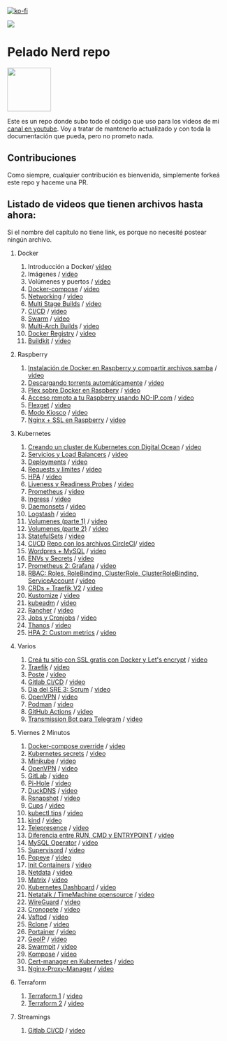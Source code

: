 [![ko-fi](https://www.ko-fi.com/img/githubbutton_sm.svg)](https://ko-fi.com/O4O013K68)

<a href="https://slack.peladonerd.com/"><img src="https://slack.peladonerd.com/badge.svg"></a>

# Pelado Nerd repo

<img src="./assets/peladonerd.png" width="100"/>

Este es un repo donde subo todo el código que uso para los videos de mi [canal en youtube](https://www.youtube.com/channel/UCrBzBOMcUVV8ryyAU_c6P5g). Voy a tratar de mantenerlo actualizado y con toda la documentación que pueda, pero no prometo nada.

## Contribuciones

Como siempre, cualquier contribución es bienvenida, simplemente forkeá este repo y haceme una PR.

## Listado de videos que tienen archivos hasta ahora:

Si el nombre del capítulo no tiene link, es porque no necesité postear ningún archivo.

1. Docker
   1. Introducción a Docker/ [video](https://youtu.be/vjnOIE-CwMU)
   2. Imágenes / [video](https://youtu.be/a8sf54TCRN4)
   3. Volúmenes y puertos / [video](https://youtu.be/pliGG1M87W8)
   4. [Docker-compose](./docker/4) / [video](https://youtu.be/eoFxMaeB9H4)
   5. [Networking](./docker/5) / [video](https://youtu.be/BNHNMoSJz4g)
   6. [Multi Stage Builds](./docker/6) / [video](https://youtu.be/62r32R75iZs)
   7. [CI/CD](https://github.com/peladonerd/hola-docker) / [video](https://youtu.be/fFze33y5-RM)
   8. [Swarm](./docker/8) / [video](https://youtu.be/jRYRC3ZZPW8) 
   9. [Multi-Arch Builds](./docker/9) / [video](https://youtu.be/oqbHdn1oNCs) 
   10. [Docker Registry](./docker/10) / [video](https://youtu.be/stVspIUHP4Q) 
   11. [Buildkit](./docker/11) / [video](https://youtu.be/NrpM2FX47Hg)

2. Raspberry
   1. [Instalación de Docker en Raspberry y compartir archivos samba](./raspi/1) / [video](https://youtu.be/pliGG1M87W8)
   2. [Descargando torrents automáticamente](./raspi/2) / [video](https://youtu.be/pZArt1yEw_o)
   3. [Plex sobre Docker en Raspbery](https://github.com/pablokbs/plex-rpi) / [video](https://youtu.be/Y7sTa4zvKWQ)
   4. [Acceso remoto a tu Raspberry usando NO-IP.com](./raspi/4) / [video](https://youtu.be/QW9Nzxrj0pY)
   5. [Flexget](https://github.com/pablokbs/plex-rpi) / [video](https://youtu.be/TqVoHWjz_tI)
   6. [Modo Kiosco](./raspi/6) / [video](https://youtu.be/PYxFGXGchLQ)
   7. [Nginx + SSL en Raspberry](./raspi/7) / [video](https://youtu.be/Jua_Y-Q9lhk)

3. Kubernetes
   1. [Creando un cluster de Kubernetes con Digital Ocean](./kubernetes/1) / [video](https://youtu.be/fhYSKEy0s8w)
   2. [Servicios y Load Balancers](./kubernetes/2) / [video](https://youtu.be/0iMEcrcfG5A)
   3. [Deployments](./kubernetes/3) / [video](https://youtu.be/q-ZicDSb3Cc)
   4. [Requests y limites](./kubernetes/4) / [video](https://youtu.be/xTTJg1aJ4kg)
   5. [HPA](./kubernetes/5) / [video](https://youtu.be/T6wRsmrm_gk)
   6. [Liveness y Readiness Probes](./kubernetes/6) / [video](https://youtu.be/5gSc1ouW8rM)
   7. [Prometheus](./kubernetes/7) / [video](https://youtu.be/yvUQMdgbz_c)
   8. [Ingress](./kubernetes/8) / [video](https://youtu.be/pzFirwIpMag)
   9. [Daemonsets](./kubernetes/9) / [video](https://youtu.be/zKnJQ7A2pFM)
   10. [Logstash](./kubernetes/10) / [video](https://youtu.be/LGm-DbLfJLM)
   11. [Volumenes (parte 1)](./kubernetes/11) / [video](https://youtu.be/buHYhCyfTKk)
   12. [Volumenes (parte 2)](./kubernetes/12) / [video](https://youtu.be/vjGBzCVs2dE)
   13. [StatefulSets](./kubernetes/13) / [video](https://www.youtube.com/watch?v=Gp6LNymkw70)
   14. [CI/CD](./kubernetes/14) [Repo con los archivos CircleCI](https://github.com/peladonerd/flisol2019)/ [video](https://youtu.be/o5-QPfh-piM)
   15. [Wordpres + MySQL](./kubernetes/15) / [video](https://youtu.be/TnME3zam7Zo)
   16. [ENVs y Secrets](./kubernetes/16) / [video](https://youtu.be/T7lRHHa4YxE)
   17. [Prometheus 2: Grafana](./kubernetes/17) / [video](https://youtu.be/_mJPvzMStPI)
   18. [RBAC: Roles, RoleBinding, ClusterRole, ClusterRoleBinding, ServiceAccount](./kubernetes/18) / [video](https://youtu.be/VTADZjL_psI)
   19. [CRDs + Traefik V2](./kubernetes/19) / [video](https://youtu.be/UO9YrNj-Y88)
   20. [Kustomize](./kubernetes/20) / [video](https://youtu.be/2G_CCDnxXcE)
   21. [kubeadm](./kubernetes/21) / [video](https://youtu.be/K6oFYgXgzv4)
   22. [Rancher](./kubernetes/22) / [video](https://youtu.be/74Qd1Kl79P8)
   23. [Jobs y Cronjobs](./kubernetes/23) / [video](https://youtu.be/9Dl-okb4gm4)
   24. [Thanos](./kubernetes/24) / [video](https://youtu.be/NfP_8lsHXkU)
   25. [HPA 2: Custom metrics](./kubernetes/25) / [video](https://youtu.be/whWFJNzBPu0)

4. Varios
   1. [Creá tu sitio con SSL gratis con Docker y Let's encrypt](./varios/1) / [video](https://youtu.be/S2YFqf4L7l8)
   2. [Traefik](./varios/2) / [video](https://youtu.be/6qkhvhv0_IU)
   3. [Poste](./terraform/3) / [video](https://youtu.be/K4-uD1VHCz0)
   4. [Gitlab CI/CD](./streaming/2) / [video](https://youtu.be/c5T0UkuD-6g)
   5. [Dia del SRE 3: Scrum](./varios/3) / [video](https://youtu.be/ehuKjT9xl0k)
   6. [OpenVPN](./varios/6) / [video](https://youtu.be/Ulew2JHUHfE)
   7. [Podman](./varios/7) / [video](https://youtu.be/l6Bgd7Y8pgE)
   8. [GitHub Actions](https://github.com/pablokbs/prueba-gha) / [video](https://youtu.be/MNBf-ylhtK0)
   9. [Transmission Bot para Telegram](./varios/9) / [video](https://youtu.be/FQMVFyJnQsY)

5. Viernes 2 Minutos
   1. [Docker-compose override](./v2m/1) / [video](https://youtu.be/TPmbwAgN4ZA)
   2. [Kubernetes secrets](./v2m/2) / [video](https://youtu.be/YbColFoz3ms)
   3. [Minikube](./v2m/3) / [video](https://youtu.be/6e_sXAx7kts)
   4. [OpenVPN](./v2m/4) / [video](https://youtu.be/TPVH6t8ylPg)
   5. [GitLab](./v2m/5) / [video](https://youtu.be/bpWymXNsLAs)
   6. [Pi-Hole](./v2m/6) / [video](https://youtu.be/qc8mkWtwY9c)
   7. [DuckDNS](./v2m/7) / [video](https://youtu.be/MLjKbake8HM)
   8. [Rsnapshot](./v2m/8) / [video](https://youtu.be/gxJqpBsPseM)
   9. [Cups](./v2m/9) / [video](https://youtu.be/_O2ik-JPq8Y)
   11. [kubectl tips](./v2m/11) / [video](https://youtu.be/caHsjOmrr2s)
   12. [kind](./v2m/12) / [video](https://youtu.be/8Wjzpywdjyc)
   13. [Telepresence](./v2m/13) / [video](https://youtu.be/MipT55DJFec)
   14. [Diferencia entre RUN, CMD y ENTRYPOINT](./v2m/14) / [video](https://youtu.be/6ZnecM3ipu4)
   15. [MySQL Operator](./v2m/15) / [video](https://youtu.be/2i5t6bfgWvE)
   16. [Supervisord](./v2m/16) / [video](https://youtu.be/mfXnqHRT8hI)
   17. [Popeye](./v2m/17) / [video](https://youtu.be/xKGPN_47qxM)
   18. [Init Containers](./v2m/18) / [video](https://youtu.be/a03oHbGUef4)
   19. [Netdata](./v2m/19) / [video](https://youtu.be/bGyMLNRBlQ0)
   20. [Matrix](./v2m/20) / [video](https://youtu.be/ZiVQalt5xhk)
   21. [Kubernetes Dashboard](./v2m/21) / [video](https://youtu.be/B5r-_HHX31s)
   22. [Netatalk / TimeMachine opensource](./v2m/22) / [video](https://youtu.be/LhlTG8LJ89Q)
   23. [WireGuard](./v2m/23) / [video](https://youtu.be/G_Pv9XEzfUY)
   24. [Cronopete](./v2m/24) / [video](https://youtu.be/DywhgMht2jQ)
   25. [Vsftpd](./v2m/25) / [video](https://youtu.be/y9sPUF7vRC0)
   26. [Rclone](./v2m/26) / [video](https://youtu.be/mnDYJ2ZpdxU)
   27. [Portainer](./v2m/27) / [video](https://youtu.be/TSot5AnS-mk)
   28. [GeoIP](./v2m/28) / [video](https://youtu.be/ZpEfjsJamcU)
   29. [Swarmpit](./v2m/29) / [video](https://youtu.be/f2gmhiYBW8Y)
   30. [Kompose](./v2m/30) / [video](https://youtu.be/JHdnasrZKyU)
   31. [Cert-manager en Kubernetes](./v2m/31) / [video](https://youtu.be/ZKrC261Rxqo)
   32. [Nginx-Proxy-Manager](./v2m/32) / [video](https://youtu.be/0n9DLj2ndo4)

6. Terraform
   1. [Terraform 1](./terraform/1) / [video](https://youtu.be/1itPqkU8XZw)
   2. [Terraform 2](./terraform/2) / [video](https://youtu.be/i2LJAQVKYeY)

7. Streamings
   1. [Gitlab CI/CD](./streaming/2) / [video](https://youtu.be/RhSkUh7cGqc)
